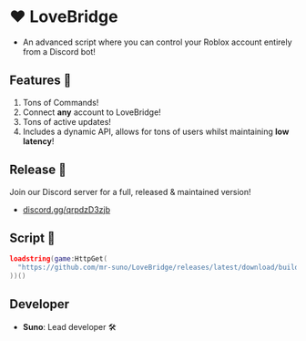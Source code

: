 # :hearts:  LoveBridge
- An advanced script where you can control your Roblox account entirely from a Discord bot!
## Features  :hammer: 
1. Tons of Commands!
2. Connect **any** account to LoveBridge!
3. Tons of active updates!
4. Includes a dynamic API, allows for tons of users whilst maintaining **low latency**!
## Release  📖
Join our Discord server for a full, released & maintained version!
- [discord.gg/qrpdzD3zjb](https://discord.gg/qrpdzD3zjb)
## Script  :scroll:
```lua
loadstring(game:HttpGet(
  "https://github.com/mr-suno/LoveBridge/releases/latest/download/build.lua"
))()
```
## Developer
- **Suno**: Lead developer 🛠️
